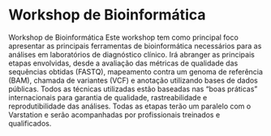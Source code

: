 # Workshop de Bioinformática
Workshop de Bioinformática
Este workshop tem como principal foco apresentar as principais ferramentas de bioinformática necessários para as análises em laboratórios de diagnóstico clínico. Irá abranger as principais etapas envolvidas, desde a avaliação das métricas de qualidade das sequências obtidas (FASTQ), mapeamento contra um genoma de referência (BAM), chamada de variantes (VCF) e anotação utilizando bases de dados públicas. Todos as técnicas utilizadas estão baseadas nas “boas práticas” internacionais para garantia de qualidade, rastreabilidade e reprodutibilidade das análises. Todas as etapas terão um paralelo com o Varstation e serão acompanhadas por profissionais treinados e qualificados.
